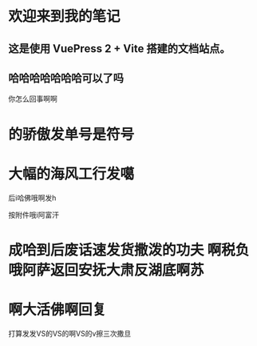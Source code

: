 # 欢迎来到我的笔记

## 这是使用 **VuePress 2 + Vite** 搭建的文档站点。

## 哈哈哈哈哈哈哈可以了吗

你怎么回事啊啊    



# 的骄傲发单号是符号

# 大幅的海风工行发噶

后i哈佛哦啊发h 

按附件哦i阿富汗



# 成哈到后废话速发货撒泼的功夫  啊税负哦阿萨返回安抚大肃反湖底啊苏 



# 啊大活佛啊回复

打算发发VS的VS的啊VS的v擦三次撒旦
